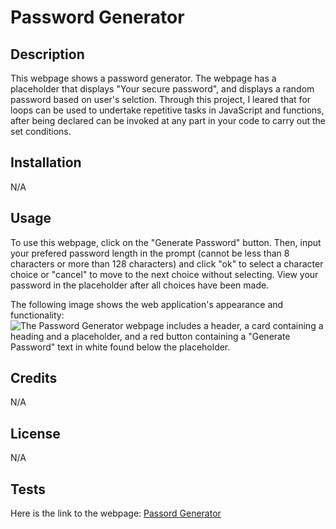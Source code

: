 # Password Generator


## Description


This webpage shows a password generator. The webpage has a placeholder that displays "Your secure password", and displays a random password based on user's selction. Through this project, I leared that for loops can be used to undertake repetitive tasks in JavaScript and functions, after being declared can be invoked at any part in your code to carry out the set conditions.


## Installation


N/A


## Usage


To use this webpage, click on the "Generate Password" button. Then, input your prefered password length in the prompt (cannot be less than 8 characters or more than 128 characters) and click "ok" to select a character choice or "cancel" to move to the next choice without selecting. View your password in the placeholder after all choices have been made.

The following image shows the web application's appearance and functionality:
![The Password Generator webpage includes a header, a card containing a heading and a placeholder, and a red button containing a "Generate Password" text in white found below the placeholder.](./assets/images/screenshot.png)

## Credits


N/A


## License


N/A


## Tests


Here is the link to the webpage:
[Passord Generator]()